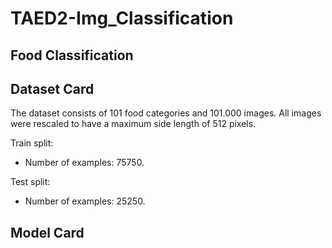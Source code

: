 # TAED2-Img_Classification

## Food Classification



## Dataset Card

The dataset consists of 101 food categories and 101.000 images. All images were rescaled to have a maximum side length of 512 pixels.

Train split:

- Number of examples: 75750.

Test split:

- Number of examples: 25250.

## Model Card



